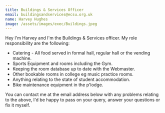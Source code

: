 ```yaml
---
title: Buildings & Services Officer
email: buildingsandservices@ecsu.org.uk
name: Harvey Hughes
image: /assets/images/exec/Buildings.jpeg
---
```

Hey I'm Harvey and I'm the Buildings & Services officer. My role responsibility are the following:

* Catering - All food served in formal hall, regular hall or the vending machine.
* Sports Equipment and rooms including the Gym. 
* Keeping the room database up to date with the Webmaster.
* Other bookable rooms in college eg music practice rooms.
* Anything relating to the state of student accommodation.
* Bike maintenance equipment in the p'lodge.

You can contact me at the email address below with any problems relating to the above, I'd be happy to pass on your query, answer your questions or fix it myself.
